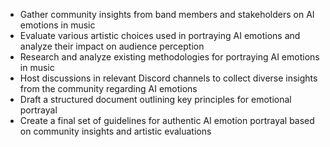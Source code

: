- Gather community insights from band members and stakeholders on AI emotions in music
- Evaluate various artistic choices used in portraying AI emotions and analyze their impact on audience perception
- Research and analyze existing methodologies for portraying AI emotions in music
- Host discussions in relevant Discord channels to collect diverse insights from the community regarding AI emotions
- Draft a structured document outlining key principles for emotional portrayal
- Create a final set of guidelines for authentic AI emotion portrayal based on community insights and artistic evaluations
